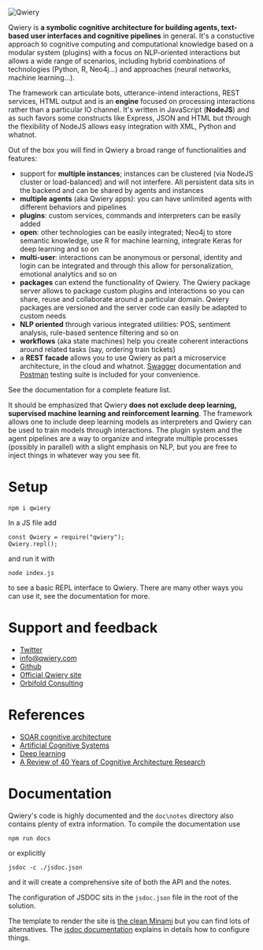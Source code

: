 
![Qwiery](http://www.orbifold.net/QwieryLogoSmall.png)

Qwiery is **a symbolic cognitive architecture for building agents, text-based user interfaces and cognitive pipelines** in general. It's a constuctive approach to cognitive computing and computational knowledge based on a modular system (plugins) with a focus on NLP-oriented interactions but allows a wide range of scenarios, including hybrid combinations of technologies (Python, R, Neo4j...) and approaches (neural networks, machine learning...).

The framework can articulate bots, utterance-intend interactions, REST services, HTML output and is an **engine** focused on processing interactions rather than a particular IO channel. It's written in JavaScript (**NodeJS**) and as such favors some constructs like Express, JSON and HTML but through the flexibility of NodeJS allows easy integration with XML, Python and whatnot. 

Out of the box you will find in Qwiery a broad range of functionalities and features:

- support for **multiple instances**; instances can be clustered (via NodeJS cluster or load-balanced) and will not interfere. All persistent data sits in the backend and can be shared by agents and instances
- **multiple agents** (aka Qwiery apps): you can have unlimited agents with different behaviors and pipelines
- **plugins**: custom services, commands and interpreters can be easily added
- **open**: other technologies can be easily integrated; Neo4j to store semantic knowledge, use R for machine learning, integrate Keras for deep learning and so on
- **multi-user**: interactions can be anonymous or personal, identity and login can be integrated and through this allow for personalization, emotional analytics and so on
- **packages** can extend the functionality of Qwiery. The Qwiery package server allows to package custom plugins and interactions so you can share, reuse and collaborate around a particular domain. Qwiery packages are versioned and the server code can easily be adapted to custom needs
- **NLP oriented** through various integrated utilities: POS, sentiment analysis, rule-based sentence filtering and so on
- **workflows** (aka state machines) help you create coherent interactions around related tasks (say, ordering train tickets)
- a **REST facade** allows you to use Qwiery as part a microservice architecture, in the cloud and whatnot. [Swagger](http://swagger.io) documentation and [Postman](https://www.getpostman.com) testing suite is included for your convenience. 

See the documentation for a complete feature list.

It should be emphasized that Qwiery **does not exclude deep learning, supervised machine learning and reinforcement learning**. The framework allows one to include deep learning models as interpreters and Qwiery can be used to train models through interactions. The plugin system and the agent pipelines are a way to organize and integrate multiple processes (possibly in parallel) with a slight emphasis on NLP, but you are free to inject things in whatever way you see fit.  

# Setup

    npm i qwiery
    
In a JS file add

    const Qwiery = require("qwiery");
    Qwiery.repl();
    
and run it with
    
    node index.js
    
to see a basic REPL interface to Qwiery. There are many other ways you can use it, see the documentation for more.    
    

# Support and feedback

- [Twitter](https://twitter.com/qwiery)
- [info@qwiery.com](mailto:info@qwiery.com)
- [Github](https://github.com/qwiery)
- [Official Qwiery site](http://www.qwiery.com)
- [Orbifold Consulting](http://www.orbifold.net)

# References

- [SOAR cognitive architecture](https://en.wikipedia.org/wiki/Soar_(cognitive_architecture))
- [Artificial Cognitive Systems](http://vernon.eu/ACS/ACS_03.pdf)
- [Deep learning](https://github.com/HFTrader/DeepLearningBook)
- [A Review of 40 Years of Cognitive Architecture Research](https://arxiv.org/pdf/1610.08602.pdf)

# Documentation

Qwiery's code is highly documented and the `doc\notes` directory also contains plenty of extra information. To compile the documentation use

    npm run docs
    
or explicitly

    jsdoc -c ./jsdoc.json
    
and it will create a comprehensive site of both the API and the notes. 

The configuration of JSDOC sits in the `jsdoc.json` file in the root of the solution.

The template to render the site is [the clean Minami](https://github.com/nijikokun/minami) but you can find lots of alternatives. The [jsdoc documentation](http://usejsdoc.org/about-configuring-default-template.html) explains in details how to configure things.         

